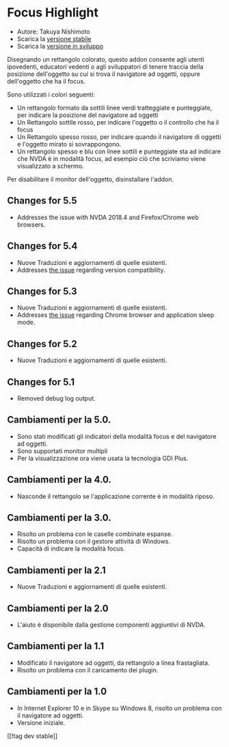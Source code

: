 # Focus Highlight #

* Autore: Takuya Nishimoto
* Scarica la [versione stabile][2]
* Scarica la [versione in sviluppo][1]

Disegnando un rettangolo colorato, questo addon consente agli utenti
ipovedenti, educatori vedenti o agli sviluppatori di tenere traccia della
posizione dell'oggetto su cui si trova il navigatore ad oggetti, oppure
dell'oggetto che ha il focus.

Sono utilizzati i colori seguenti:

* Un rettangolo formato da sottili linee verdi tratteggiate e punteggiate,
  per indicare la posizione del navigatore ad oggetti
* Un Rettangolo sottile rosso, per indicare l'oggetto o il controllo che ha
  il focus
* Un Rettangolo spesso rosso, per indicare quando il navigatore di oggetti e
  l'oggetto mirato si sovrappongono.
* Un rettangolo spesso e blu con linee sottili e punteggiate sta ad indicare
  che NVDA è in modalità focus, ad esempio ciò che scriviamo viene
  visualizzato a schermo.

Per disabilitare il monitor  dell'oggetto, disinstallare l'addon.

## Changes for 5.5 ##

* Addresses the issue with NVDA 2018.4 and Firefox/Chrome web browsers.

## Changes for 5.4 ##

* Nuove Traduzioni e aggiornamenti di quelle esistenti.
* Addresses [the issue](https://github.com/nvdajp/focusHighlight/issues/11)
  regarding version compatibility.

## Changes for 5.3 ##

* Nuove Traduzioni e aggiornamenti di quelle esistenti.
* Addresses [the issue](https://github.com/nvdajp/focusHighlight/issues/10)
  regarding Chrome browser and application sleep mode.

## Changes for 5.2 ##

* Nuove Traduzioni e aggiornamenti di quelle esistenti.

## Changes for 5.1 ##

* Removed debug log output.

## Cambiamenti per la 5.0. ##

* Sono stati modificati gli indicatori della modalità focus e del navigatore
  ad oggetti.
* Sono supportati monitor multipli
* Per la visualizzazione ora viene usata la tecnologia GDI Plus.

## Cambiamenti per la 4.0. ##

* Nasconde il rettangolo se l'applicazione corrente è in modalità riposo.

## Cambiamenti per la 3.0. ##

* Risolto un problema con le caselle combinate espanse.
* Risolto un problema con il gestore attività di Windows.
* Capacità di indicare la modalità focus.

## Cambiamenti per la 2.1 ##

* Nuove Traduzioni e aggiornamenti di quelle esistenti.

## Cambiamenti per la 2.0 ##

* L'aiuto è disponibile dalla gestione componenti aggiuntivi di NVDA.

## Cambiamenti per la 1.1 ##

* Modificato il navigatore ad oggetti, da rettangolo a linea frastagliata.
* Risolto un problema con il caricamento dei plugin.

## Cambiamenti per la 1.0 ##

* In Internet Explorer 10 e in Skype su Windows 8, risolto un problema con
  il navigatore ad oggetti.
* Versione iniziale.


[[!tag dev stable]]

[1]: https://addons.nvda-project.org/files/get.php?file=fh-dev

[2]: https://addons.nvda-project.org/files/get.php?file=fh
